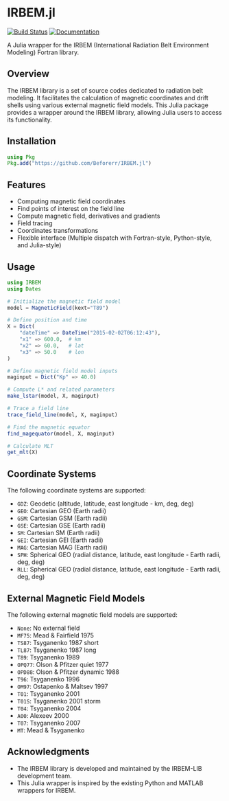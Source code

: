 # IRBEM.jl

[![Build Status](https://github.com/Beforerr/IRBEM.jl/actions/workflows/CI.yml/badge.svg?branch=main)](https://github.com/Beforerr/IRBEM.jl/actions/workflows/CI.yml?query=branch%3Amain)
[![Documentation](https://img.shields.io/badge/docs-dev-blue.svg)](https://Beforerr.github.io/IRBEM.jl/dev/) 

A Julia wrapper for the IRBEM (International Radiation Belt Environment Modeling) Fortran library.

## Overview

The IRBEM library is a set of source codes dedicated to radiation belt modeling. It facilitates the calculation of magnetic coordinates and drift shells using various external magnetic field models. This Julia package provides a wrapper around the IRBEM library, allowing Julia users to access its functionality.

## Installation

```julia
using Pkg
Pkg.add("https://github.com/Beforerr/IRBEM.jl")
```

## Features

- Computing magnetic field coordinates
- Find points of interest on the field line
- Compute magnetic field, derivatives and gradients
- Field tracing
- Coordinates transformations
- Flexible interface (Multiple dispatch with Fortran-style, Python-style, and Julia-style)

## Usage

```julia
using IRBEM
using Dates

# Initialize the magnetic field model
model = MagneticField(kext="T89")

# Define position and time
X = Dict(
    "dateTime" => DateTime("2015-02-02T06:12:43"),
    "x1" => 600.0,  # km
    "x2" => 60.0,   # lat
    "x3" => 50.0    # lon
)

# Define magnetic field model inputs
maginput = Dict("Kp" => 40.0)

# Compute L* and related parameters
make_lstar(model, X, maginput)

# Trace a field line
trace_field_line(model, X, maginput)

# Find the magnetic equator
find_magequator(model, X, maginput)

# Calculate MLT
get_mlt(X)
```

## Coordinate Systems

The following coordinate systems are supported:

- `GDZ`: Geodetic (altitude, latitude, east longitude - km, deg, deg)
- `GEO`: Cartesian GEO (Earth radii)
- `GSM`: Cartesian GSM (Earth radii)
- `GSE`: Cartesian GSE (Earth radii)
- `SM`: Cartesian SM (Earth radii)
- `GEI`: Cartesian GEI (Earth radii)
- `MAG`: Cartesian MAG (Earth radii)
- `SPH`: Spherical GEO (radial distance, latitude, east longitude - Earth radii, deg, deg)
- `RLL`: Spherical GEO (radial distance, latitude, east longitude - Earth radii, deg, deg)

## External Magnetic Field Models

The following external magnetic field models are supported:

- `None`: No external field
- `MF75`: Mead & Fairfield 1975
- `TS87`: Tsyganenko 1987 short
- `TL87`: Tsyganenko 1987 long
- `T89`: Tsyganenko 1989
- `OPQ77`: Olson & Pfitzer quiet 1977
- `OPD88`: Olson & Pfitzer dynamic 1988
- `T96`: Tsyganenko 1996
- `OM97`: Ostapenko & Maltsev 1997
- `T01`: Tsyganenko 2001
- `T01S`: Tsyganenko 2001 storm
- `T04`: Tsyganenko 2004
- `A00`: Alexeev 2000
- `T07`: Tsyganenko 2007
- `MT`: Mead & Tsyganenko

## Acknowledgments

- The IRBEM library is developed and maintained by the IRBEM-LIB development team.
- This Julia wrapper is inspired by the existing Python and MATLAB wrappers for IRBEM.

